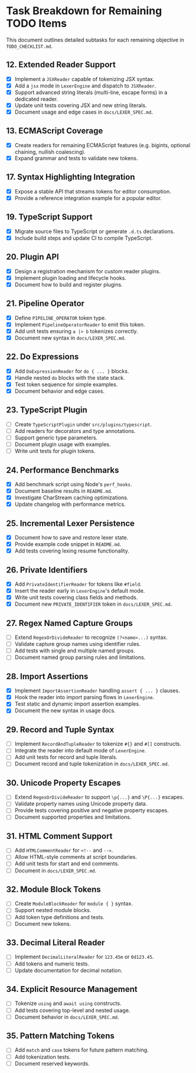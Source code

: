 # Task Breakdown for Remaining TODO Items

This document outlines detailed subtasks for each remaining objective in `TODO_CHECKLIST.md`.

## 12. Extended Reader Support
- [x] Implement a `JSXReader` capable of tokenizing JSX syntax.
- [x] Add a `jsx` mode in `LexerEngine` and dispatch to `JSXReader`.
- [x] Support advanced string literals (multi-line, escape forms) in a dedicated reader.
- [x] Update unit tests covering JSX and new string literals.
- [x] Document usage and edge cases in `docs/LEXER_SPEC.md`.

## 13. ECMAScript Coverage
- [x] Create readers for remaining ECMAScript features (e.g. bigints, optional chaining, nullish coalescing).
- [x] Expand grammar and tests to validate new tokens.

## 17. Syntax Highlighting Integration
- [x] Expose a stable API that streams tokens for editor consumption.
- [x] Provide a reference integration example for a popular editor.

## 19. TypeScript Support
- [x] Migrate source files to TypeScript or generate `.d.ts` declarations.
- [x] Include build steps and update CI to compile TypeScript.

## 20. Plugin API
- [x] Design a registration mechanism for custom reader plugins.
- [x] Implement plugin loading and lifecycle hooks.
- [x] Document how to build and register plugins.

## 21. Pipeline Operator
 - [x] Define `PIPELINE_OPERATOR` token type.
 - [x] Implement `PipelineOperatorReader` to emit this token.
 - [x] Add unit tests ensuring `a |> b` tokenizes correctly.
 - [x] Document new syntax in `docs/LEXER_SPEC.md`.

## 22. Do Expressions
- [x] Add `DoExpressionReader` for `do { ... }` blocks.
- [x] Handle nested `do` blocks with the state stack.
- [x] Test token sequence for simple examples.
- [x] Document behavior and edge cases.

## 23. TypeScript Plugin
- [ ] Create `TypeScriptPlugin` under `src/plugins/typescript`.
- [ ] Add readers for decorators and type annotations.
- [ ] Support generic type parameters.
- [ ] Document plugin usage with examples.
- [ ] Write unit tests for plugin tokens.

## 24. Performance Benchmarks
- [x] Add benchmark script using Node's `perf_hooks`.
- [x] Document baseline results in `README.md`.
- [x] Investigate CharStream caching optimizations.
- [x] Update changelog with performance metrics.

## 25. Incremental Lexer Persistence
- [x] Document how to save and restore lexer state.
- [x] Provide example code snippet in `README.md`.
- [x] Add tests covering lexing resume functionality.

## 26. Private Identifiers
- [x] Add `PrivateIdentifierReader` for tokens like `#field`.
- [x] Insert the reader early in `LexerEngine`'s default mode.
- [x] Write unit tests covering class fields and methods.
- [x] Document new `PRIVATE_IDENTIFIER` token in `docs/LEXER_SPEC.md`.

## 27. Regex Named Capture Groups
- [ ] Extend `RegexOrDivideReader` to recognize `(?<name>...)` syntax.
- [ ] Validate capture group names using identifier rules.
- [ ] Add tests with single and multiple named groups.
- [ ] Document named group parsing rules and limitations.

## 28. Import Assertions
 - [x] Implement `ImportAssertionReader` handling `assert { ... }` clauses.
 - [x] Hook the reader into import parsing flows in `LexerEngine`.
 - [x] Test static and dynamic import assertion examples.
 - [x] Document the new syntax in usage docs.

## 29. Record and Tuple Syntax
- [ ] Implement `RecordAndTupleReader` to tokenize `#{}` and `#[]` constructs.
- [ ] Integrate the reader into default mode of `LexerEngine`.
- [ ] Add unit tests for record and tuple literals.
- [ ] Document record and tuple tokenization in `docs/LEXER_SPEC.md`.

## 30. Unicode Property Escapes
- [ ] Extend `RegexOrDivideReader` to support `\p{...}` and `\P{...}` escapes.
- [ ] Validate property names using Unicode property data.
- [ ] Provide tests covering positive and negative property escapes.
- [ ] Document supported properties and limitations.

## 31. HTML Comment Support
- [ ] Add `HTMLCommentReader` for `<!--` and `-->`.
- [ ] Allow HTML-style comments at script boundaries.
- [ ] Add unit tests for start and end comments.
- [ ] Document in `docs/LEXER_SPEC.md`.

## 32. Module Block Tokens
- [ ] Create `ModuleBlockReader` for `module { }` syntax.
- [ ] Support nested module blocks.
- [ ] Add token type definitions and tests.
- [ ] Document new tokens.

## 33. Decimal Literal Reader
- [ ] Implement `DecimalLiteralReader` for `123.45m` or `0d123.45`.
- [ ] Add tokens and numeric tests.
- [ ] Update documentation for decimal notation.

## 34. Explicit Resource Management
- [ ] Tokenize `using` and `await using` constructs.
- [ ] Add tests covering top-level and nested usage.
- [ ] Document behavior in `docs/LEXER_SPEC.md`.

## 35. Pattern Matching Tokens
- [ ] Add `match` and `case` tokens for future pattern matching.
- [ ] Add tokenization tests.
- [ ] Document reserved keywords.

